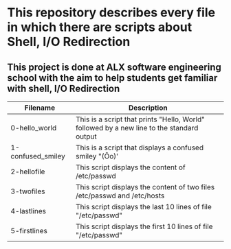 # This repository describes every file in which there are scripts about Shell, I/O Redirection
## This project is done at ALX software engineering school with the aim to help students get familiar with shell, I/O Redirection
| Filename | Description |
| --- | --- |
| 0-hello_world | This is a script that prints "Hello, World" followed by a new line to the standard output |
| 1-confused_smiley | This is a script that displays a confused smiley "(Ôo)' |
| 2-hellofile | This script displays the content of /etc/passwd |
| 3-twofiles | This script displays the content of two files /etc/passwd and /etc/hosts |
| 4-lastlines | This script displays the last 10 lines of file "/etc/passwd"|
| 5-firstlines | This script displays the first 10 lines of file "/etc/passwd" |
